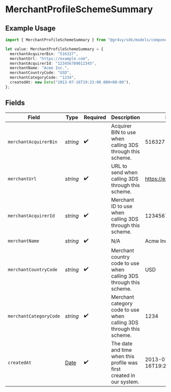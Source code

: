 # MerchantProfileSchemeSummary

## Example Usage

```typescript
import { MerchantProfileSchemeSummary } from "@gr4vy/sdk/models/components";

let value: MerchantProfileSchemeSummary = {
  merchantAcquirerBin: "516327",
  merchantUrl: "https://example.com",
  merchantAcquirerId: "123456789012345",
  merchantName: "Acme Inc.",
  merchantCountryCode: "USD",
  merchantCategoryCode: "1234",
  createdAt: new Date("2013-07-16T19:23:00.000+00:00"),
};
```

## Fields

| Field                                                                                         | Type                                                                                          | Required                                                                                      | Description                                                                                   | Example                                                                                       |
| --------------------------------------------------------------------------------------------- | --------------------------------------------------------------------------------------------- | --------------------------------------------------------------------------------------------- | --------------------------------------------------------------------------------------------- | --------------------------------------------------------------------------------------------- |
| `merchantAcquirerBin`                                                                         | *string*                                                                                      | :heavy_check_mark:                                                                            | Acquirer BIN to use when calling 3DS through this scheme.                                     | 516327                                                                                        |
| `merchantUrl`                                                                                 | *string*                                                                                      | :heavy_check_mark:                                                                            | URL to send when calling 3DS through this scheme.                                             | https://example.com                                                                           |
| `merchantAcquirerId`                                                                          | *string*                                                                                      | :heavy_check_mark:                                                                            | Merchant ID to use when calling 3DS through this scheme.                                      | 123456789012345                                                                               |
| `merchantName`                                                                                | *string*                                                                                      | :heavy_check_mark:                                                                            | N/A                                                                                           | Acme Inc.                                                                                     |
| `merchantCountryCode`                                                                         | *string*                                                                                      | :heavy_check_mark:                                                                            | Merchant country code to use when calling 3DS through this scheme.                            | USD                                                                                           |
| `merchantCategoryCode`                                                                        | *string*                                                                                      | :heavy_check_mark:                                                                            | Merchant category code to use when calling 3DS through this scheme.                           | 1234                                                                                          |
| `createdAt`                                                                                   | [Date](https://developer.mozilla.org/en-US/docs/Web/JavaScript/Reference/Global_Objects/Date) | :heavy_check_mark:                                                                            | The date and time when this profile was first created in our system.                          | 2013-07-16T19:23:00.000+00:00                                                                 |